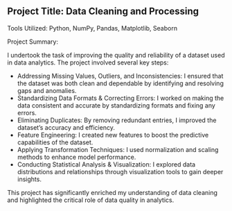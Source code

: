 Project Title: Data Cleaning and Processing
-----------------------------------------------------------------------------------------------------------------------------------------------------------------------
Tools Utilized: Python, NumPy, Pandas, Matplotlib, Seaborn

Project Summary:

I undertook the task of improving the quality and reliability of a dataset used in data analytics. The project involved several key steps:

- Addressing Missing Values, Outliers, and Inconsistencies: I ensured that the dataset was both clean and dependable by identifying and resolving gaps and anomalies.
- Standardizing Data Formats & Correcting Errors: I worked on making the data consistent and accurate by standardizing formats and fixing any errors.
- Eliminating Duplicates: By removing redundant entries, I improved the dataset’s accuracy and efficiency.
- Feature Engineering: I created new features to boost the predictive capabilities of the dataset.
- Applying Transformation Techniques: I used normalization and scaling methods to enhance model performance.
- Conducting Statistical Analysis & Visualization: I explored data distributions and relationships through visualization tools to gain deeper insights.

This project has significantly enriched my understanding of data cleaning and highlighted the critical role of data quality in analytics.
